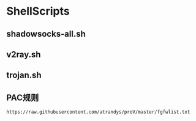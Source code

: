 # ShellScripts

## shadowsocks-all.sh

## v2ray.sh

## trojan.sh

## PAC规则
```bash
https://raw.githubusercontent.com/atrandys/proV/master/fgfwlist.txt
```